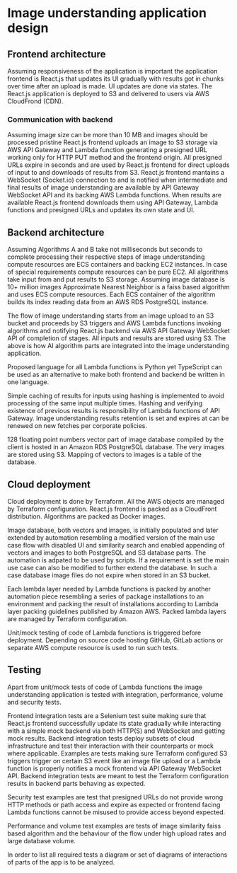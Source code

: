 # Image understanding application design

## Frontend architecture

Assuming responsiveness of the application is important the application
frontend is React.js that updates its UI gradually with results got in chunks over time after an upload is made.
UI updates are done via states.
The React.js application is deployed to S3 and delivered to users via AWS
CloudFrond (CDN).

### Communication with backend

Assuming image size can be more than 10 MB and images should be processed
pristine React.js frontend uploads an image to S3 storage via AWS API Gateway
and Lambda function generating a presigned URL working only for HTTP PUT method
and the frontend origin.
All presigned URLs expire in seconds and are used by React.js frontend for
direct uploads of input to and downloads of results from S3.
React.js frontend mantains a WebSocket (Socket.io) connection to and is
notified when intermediate and final results of image understanding are
available by API Gateway WebSocket API and its backing AWS Lambda functions.
When results are available React.js frontend downloads them using API Gateway,
Lambda functions and presigned URLs and updates its own state and UI.

## Backend architecture

Assuming Algorithms A and B take not milliseconds but seconds to complete processing their respective steps of image understanding compute resources are ECS containers and backing EC2 instances. In case of special requirements compute resources can be pure EC2.
All algorithms take input from and put results to S3 storage.
Assuming image database is 10+ million images Approximate Nearest Neighbor is a faiss based algorithm and uses ECS compute resources.
Each ECS container of the algorithm builds its index reading data from an AWS RDS PostgreSQL instance.

The flow of image understanding starts from an image upload to an S3 bucket and proceeds by S3 triggers and AWS Lambda functions invoking algorithms and notifying React.js backend via AWS API Gateway WebSocket API of completion of stages.
All inputs and results are stored using S3.
The above is how AI algorithm parts are integrated into the image understanding application.

Proposed language for all Lambda functions is Python yet TypeScript can be used as an alternative to make both frontend and backend be written in one language.

Simple caching of results for inputs using hashing is implemented to avoid processing of the same input multiple times. Hashing and verifying existence of previous results is responsibility of Lambda functions of API Gateway.
Image understanding results retention is set and expires at can be renewed on new fetches per corporate policies.

128 floating point numbers vector part of image database compiled by the client is hosted in an Amazon RDS PostgreSQL database.
The very images are stored using S3.
Mapping of vectors to images is a table of the database.

## Cloud deployment

Cloud deployment is done by Terraform.
All the AWS objects are managed by Terraform configuration.
React.js frontend is packed as a CloudFront distribution.
Algorithms are packed as Docker images.

Image database, both vectors and images, is initially populated and later extended by automation resembling a modified version of the main use case flow with disabled UI and similarity search and enabled appending of vectors and images to both PostgreSQL and S3 database parts. The automation is adpated to be used by scripts.
If a requirement is set the main use case can also be modified to further extend the database. In such a case database image files do not expire when stored in an S3 bucket.

Each lambda layer needed by Lambda functions is packed by another automation piece resembling a series of package installations to an environment and packing the result of installations according to Lambda layer packing guidelines published by Amazon AWS. Packed lambda layers are managed by Terraform configuration.

Unit/mock testing of code of Lambda functions is triggered before deployment. Depending on source code hosting GitHub, GitLab actions or separate AWS compute resource is used to run such tests.

## Testing

Apart from unit/mock tests of code of Lambda functions the image understanding application is tested with integration, performance, volume and security tests.

Frontend integration tests are a Selenium test suite making sure that React.js frontend successfully update its state gradually while interacting with a simple mock backend via both HTTP(S) and WebSocket and getting mock results.
Backend integration tests deploy subsets of cloud infrastructure and test their interaction with their counterparts or mock where applicable.
Examples are tests making sure Terraform configured S3 triggers trigger on certain S3 event like an image file upload or a Lambda function is properly notifies a mock frontend via API Gateway WebSocket API.
Backend integration tests are meant to test the Terraform configuration results in backend parts behaving as expected.

Security test examples are test that presigned URLs do not provide wrong HTTP methods or path access and expire as expected or frontend facing Lambda functions cannot be misused to provide access beyond expected.

Performance and volume test examples are tests of image similarity faiss based algorithm and the behaviour of the flow under high upload rates and large database volume.

In order to list all required tests a diagram or set of diagrams of interactions of parts of the app is to be analyzed.